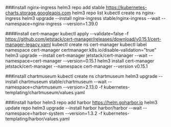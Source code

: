 
###install nginx-ingress
helm3 repo add stable https://kubernetes-charts.storage.googleapis.com
helm3 repo  list
kubectl create ns nginx-ingress
helm3 upgrade --install nginx-ingress stable/nginx-ingress --wait  --namespace=nginx-ingress --version=1.39.0

####install cert-manager
kubectl apply --validate=false -f https://github.com/jetstack/cert-manager/releases/download/v0.15.1/cert-manager-legacy.yaml
kubectl create ns cert-manager
kubectl label namespace cert-manager certmanager.k8s.io/disable-validation="true"
helm3 upgrade --install cert-manager jetstack/cert-manager --wait  --namespace=cert-manager --version=0.15.1
helm3 install cert-manager jetstack/cert-manager  --namespace cert-manager  --version v0.15.1 

###install chartmuseum
kubectl create ns chartmuseum
helm3 upgrade --install chartmuseum stable/chartmuseum --wait --namespace=chartmuseum --version=2.13.0 -f kubernetes-templating/chartmuseum/values.yaml

###install harbor
helm3 repo add harbor https://helm.goharbor.io
helm3 update repo
helm3 upgrade --install harbor harbor/harbor --wait --namespace=harbor-system --version=1.3.2 -f kubernetes-templating/harbor/values.yaml

